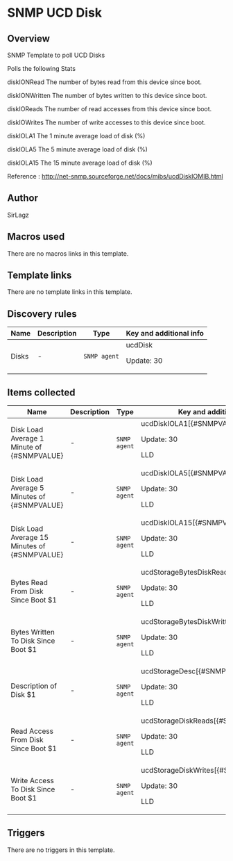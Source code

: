 # SNMP UCD Disk

## Overview

SNMP Template to poll UCD Disks


Polls the following Stats


diskIONRead The number of bytes read from this device since boot.


diskIONWritten The number of bytes written to this device since boot.


diskIOReads The number of read accesses from this device since boot.


diskIOWrites The number of write accesses to this device since boot.


diskIOLA1 The 1 minute average load of disk (%)


diskIOLA5 The 5 minute average load of disk (%)


diskIOLA15 The 15 minute average load of disk (%)


 


Reference : http://net-snmp.sourceforge.net/docs/mibs/ucdDiskIOMIB.html



## Author

SirLagz

## Macros used

There are no macros links in this template.

## Template links

There are no template links in this template.

## Discovery rules

|Name|Description|Type|Key and additional info|
|----|-----------|----|----|
|Disks|<p>-</p>|`SNMP agent`|ucdDisk<p>Update: 30</p>|
## Items collected

|Name|Description|Type|Key and additional info|
|----|-----------|----|----|
|Disk Load Average 1 Minute of {#SNMPVALUE}|<p>-</p>|`SNMP agent`|ucdDiskIOLA1[{#SNMPVALUE}]<p>Update: 30</p><p>LLD</p>|
|Disk Load Average 5 Minutes of {#SNMPVALUE}|<p>-</p>|`SNMP agent`|ucdDiskIOLA5[{#SNMPVALUE}]<p>Update: 30</p><p>LLD</p>|
|Disk Load Average 15 Minutes of {#SNMPVALUE}|<p>-</p>|`SNMP agent`|ucdDiskIOLA15[{#SNMPVALUE}]<p>Update: 30</p><p>LLD</p>|
|Bytes Read From Disk Since Boot $1|<p>-</p>|`SNMP agent`|ucdStorageBytesDiskRead[{#SNMPVALUE}]<p>Update: 30</p><p>LLD</p>|
|Bytes Written To Disk Since Boot $1|<p>-</p>|`SNMP agent`|ucdStorageBytesDiskWritten[{#SNMPVALUE}]<p>Update: 30</p><p>LLD</p>|
|Description of Disk $1|<p>-</p>|`SNMP agent`|ucdStorageDesc[{#SNMPVALUE}]<p>Update: 30</p><p>LLD</p>|
|Read Access From Disk Since Boot $1|<p>-</p>|`SNMP agent`|ucdStorageDiskReads[{#SNMPVALUE}]<p>Update: 30</p><p>LLD</p>|
|Write Access To Disk Since Boot $1|<p>-</p>|`SNMP agent`|ucdStorageDiskWrites[{#SNMPVALUE}]<p>Update: 30</p><p>LLD</p>|
## Triggers

There are no triggers in this template.


